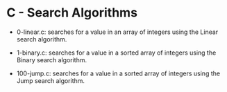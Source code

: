 # C - Search Algorithms

* 0-linear.c: searches for a value in an array of integers using the Linear search algorithm.

* 1-binary.c: searches for a value in a sorted array of integers using the Binary search algorithm.

* 100-jump.c: searches for a value in a sorted array of integers using the Jump search algorithm.


